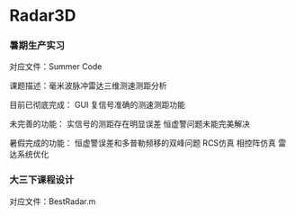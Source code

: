 # Radar3D
### 暑期生产实习

对应文件：Summer Code

课题描述：毫米波脉冲雷达三维测速测距分析

目前已彻底完成：
GUI
复信号准确的测速测距功能

未完善的功能：
实信号的测距存在明显误差
恒虚警问题未能完美解决

暑假完成的功能：
恒虚警误差和多普勒频移的双峰问题
RCS仿真
相控阵仿真
雷达系统优化

### 大三下课程设计

对应文件：BestRadar.m